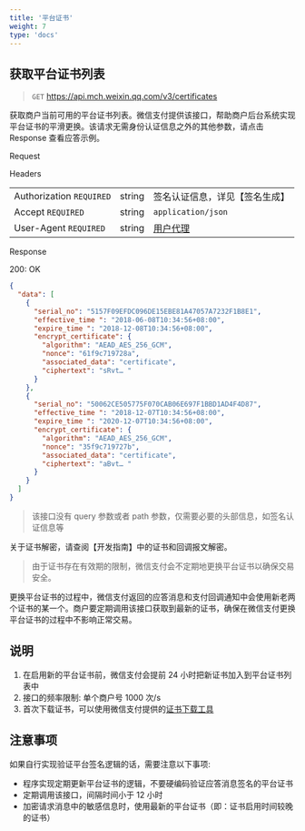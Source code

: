 ```yaml
---
title: '平台证书'
weight: 7
type: 'docs'
---
```


## 获取平台证书列表

> `GET` https://api.mch.weixin.qq.com/v3/certificates

获取商户当前可用的平台证书列表。微信支付提供该接口，帮助商户后台系统实现平台证书的平滑更换。该请求无需身份认证信息之外的其他参数，请点击 Response 查看应答示例。

Request

Headers

|                          |        |                                                      |
| ------------------------ | ------ | ---------------------------------------------------- |
| Authorization `REQUIRED` | string | 签名认证信息，详见【签名生成】                       |
| Accept `REQUIRED`        | string | `application/json`                                   |
| User-Agent `REQUIRED`    | string | [用户代理](https://zh.wikipedia.org/wiki/User_agent) |

Response

200: OK

```json
{
  "data": [
    {
      "serial_no": "5157F09EFDC096DE15EBE81A47057A7232F1B8E1",
      "effective_time ": "2018-06-08T10:34:56+08:00",
      "expire_time ": "2018-12-08T10:34:56+08:00",
      "encrypt_certificate": {
        "algorithm": "AEAD_AES_256_GCM",
        "nonce": "61f9c719728a",
        "associated_data": "certificate",
        "ciphertext": "sRvt… "
      }
    },
    {
      "serial_no": "50062CE505775F070CAB06E697F1BBD1AD4F4D87",
      "effective_time ": "2018-12-07T10:34:56+08:00",
      "expire_time ": "2020-12-07T10:34:56+08:00",
      "encrypt_certificate": {
        "algorithm": "AEAD_AES_256_GCM",
        "nonce": "35f9c719727b",
        "associated_data": "certificate",
        "ciphertext": "aBvt… "
      }
    }
  ]
}
```

> 该接口没有 query 参数或者 path 参数，仅需要必要的头部信息，如签名认证信息等

关于证书解密，请查阅【开发指南】中的证书和回调报文解密。

> 由于证书存在有效期的限制，微信支付会不定期地更换平台证书以确保交易安全。

更换平台证书的过程中，微信支付返回的应答消息和支付回调通知中会使用新老两个证书的某一个。商户要定期调用该接口获取到最新的证书，确保在微信支付更换平台证书的过程中不影响正常交易。

## 说明

1. 在启用新的平台证书前，微信支付会提前 24 小时把新证书加入到平台证书列表中
2. 接口的频率限制: 单个商户号 1000 次/s
3. 首次下载证书，可以使用微信支付提供的[证书下载工具](https://github.com/wechatpay-apiv3/CertificateDownloader) ​

## 注意事项

如果自行实现验证平台签名逻辑的话，需要注意以下事项:

- 程序实现定期更新平台证书的逻辑，不要硬编码验证应答消息签名的平台证书
- 定期调用该接口，间隔时间小于 12 小时
- 加密请求消息中的敏感信息时，使用最新的平台证书（即：证书启用时间较晚的证书）
